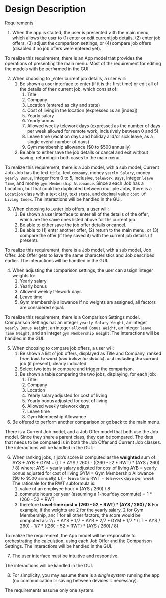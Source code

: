 # Design Description

Requirements
1. When the app is started, the user is presented with the main menu, which allows the user to (1) enter or edit current job details, (2) enter job offers, (3) adjust the comparison settings, or (4) compare job offers (disabled if no job offers were entered yet).  

To realize this requirement, there is an App model that provides the operations of presenting the main menu. Most of the requirement for editing the models with be performed in the GUI.
  
2. When choosing to _enter current job details, a user will:
    1. Be shown a user interface to enter (if it is the first time) or edit all of the details of their current job, which consist of:
        1. Title
        2. Company
        3. Location (entered as city and state)
        4. Cost of living in the location (expressed as an [index])
        5. Yearly salary
        6. Yearly bonus
        7. Allowed weekly telework days (expressed as the number of days per week allowed for remote work, inclusively between 0 and 5)
        8. Leave time (vacation days and holiday and/or sick leave, as a single overall number of days)
        9. Gym membership allowance ($0 to $500 annually)
    2. Be able to either save the job details or cancel and exit without saving, returning in both cases to the main menu.
  
To realize this requirement, there is a Job model, with a sub model, Current Job. Job has the text `title`, text `company`, money `yearly Salary`, money `yearly Bonus`, integer from 0 to 5, inclusive, `telework Days`, integer `leave Time`, and money `gym Membership Allowance`. Since a each Job has a Location, but that could be duplicated between multiple Jobs, there is a `Location` class with a text `city`, text `state`, and decimal value `cost Of Living Index`. The interactions will be handled in the GUI. 
    
3. When choosing to _enter job offers, a user will:
    1. Be shown a user interface to enter all of the details of the offer, which are the same ones listed above for the current job.
    2. Be able to either save the job offer details or cancel.
    3. Be able to (1) enter another offer, (2) return to the main menu, or (3) compare the offer (if they saved it) with the current job details (if present).
  
To realize this requirement, there is a Job model, with a sub model, Job Offer. Job Offer gets to have the same characteristics and Job described earlier. The interactions will be handled in the GUI. 
    
4. When adjusting the comparison settings, the user can assign integer weights to:
    1. Yearly salary
    2. Yearly bonus
    3. Allowed weekly telework days
    4. Leave time
    5. Gym membership allowance
    If no weights are assigned, all factors are considered equal.

To realize this requirement, there is a Comparison Settings model. Comparison Settings has an integer `yearly Salary Weight`, an integer `yearly Bonus Weight`, an integer `allowed Bonus Weight`, an integer `leave Time Weight`, and an integer `gym Membership Weight`. The interactions will be handled in the GUI. 
    
5.	When choosing to compare job offers, a user will:
    1. Be shown a list of job offers, displayed as Title and Company, ranked from best to worst (see below for details), and including the current job (if present), clearly indicated.
    2. Select two jobs to compare and trigger the comparison.
    3. Be shown a table comparing the two jobs, displaying, for each job:
        1. Title
        2. Company
        3. Location 
        4. Yearly salary adjusted for cost of living
        5. Yearly bonus adjusted for cost of living
        6. Allowed weekly telework days
        7. Leave time
        8. Gym Membership Allowance
  4. Be offered to perform another comparison or go back to the main menu.
  
There is a Current Job model, and a Job Offer model that both use the Job model. Since they share a parent class, they can be compared. The data that needs to be compared is in both the Job Offer and Current Job classes. The interactions will be handled in the GUI. 
    
6.	When ranking jobs, a job’s score is computed as the **weighted** sum of:
  AYS + AYB + GYM + (LT \* AYS / 260) - ((260 - 52 \* RWT) \* (AYS / 260) / 8)
  where:
  AYS = yearly salary adjusted for cost of living
  AYB = yearly bonus adjusted for cost of living
  GYM = Gym Membership Allowance ($0 to $500 annually)
  LT = leave time
  RWT = telework days per week
  The rationale for the RWT subformula is:
    1. value of an employee hour = (AYS / 260) / 8
    2. commute hours per year (assuming a 1-hour/day commute) = 1 \* (260 - 52 \* RWT)
    3. therefore **travel-time cost =** **(260 - 52 \* RWT) \* (AYS / 260) / 8**
  For example, if the weights are 2 for the yearly salary, 2 for Gym Membership, and 1 for all other factors, the score would be computed as:
  2/7 \* AYS + 1/7 \* AYB + 2/7 \* GYM + 1/7 \* (LT \* AYS / 260) - 1/7 \* ((260 - 52 \* RWT) \* (AYS / 260) / 8)

To realize the requirement, the App model will be responsible to orchestrating the calculation, using each Job Offer and the Comparison Settings. The interactions will be handled in the GUI. 

7.  The user interface must be intuitive and responsive.

The interactions will be handled in the GUI. 
  
8.  For simplicity, you may assume there is a _single system_ running the app (no communication or saving between devices is necessary).

The requirements assume only one system.
  